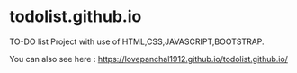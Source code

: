 # todolist.github.io

TO-DO list Project with use of HTML,CSS,JAVASCRIPT,BOOTSTRAP.

You can also see here : https://lovepanchal1912.github.io/todolist.github.io/
